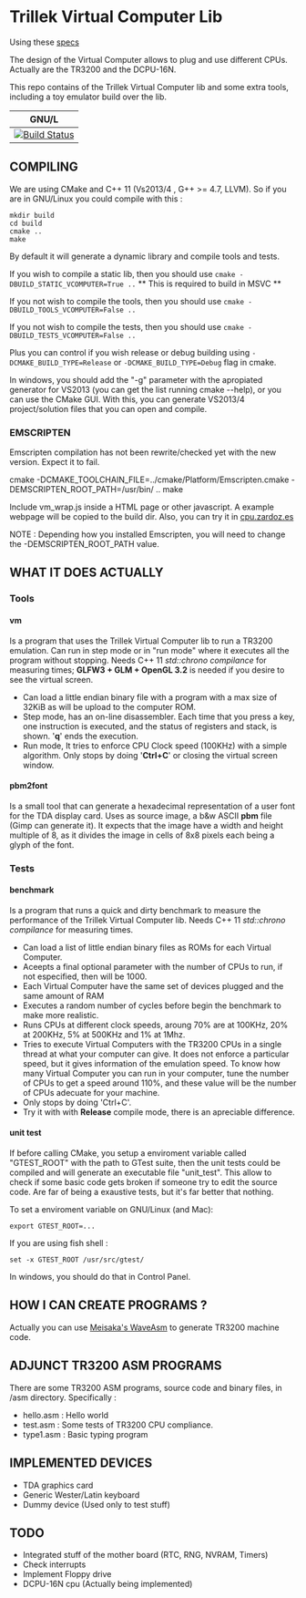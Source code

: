 Trillek Virtual Computer Lib
============================

Using these [specs](https://github.com/trillek-team/trillek-computer)

The design of the Virtual Computer allows to plug and use different CPUs. Actually are the TR3200 and the DCPU-16N. 

This repo contains of the Trillek Virtual Computer lib and some extra tools, including a toy emulator build over the lib. 

| GNU/L                                            |
|--------------------------------------------------|
| [![Build Status](https://travis-ci.org/trillek-team/trillek-vcomputer-module.png?branch=new-version)](https://travis-ci.org/trillek-team/trillek-vcomputer-module) |

COMPILING
---------
We are using CMake and C++ 11 (Vs2013/4 , G++ >= 4.7, LLVM). So if you are in GNU/Linux you could compile with this :

    mkdir build
    cd build
    cmake ..
    make

By default it will generate a dynamic library and compile tools and tests.

If you wish to compile a static lib, then you should use `cmake -DBUILD_STATIC_VCOMPUTER=True ..`
** This is required to build in MSVC **

If you not wish to compile the tools, then you should use `cmake -DBUILD_TOOLS_VCOMPUTER=False ..`

If you not wish to compile the tests, then you should use `cmake -DBUILD_TESTS_VCOMPUTER=False ..`

Plus you can control if you wish release or debug building using `-DCMAKE_BUILD_TYPE=Release` or `-DCMAKE_BUILD_TYPE=Debug` flag in cmake.

In windows, you should add the "-g" parameter with the apropiated generator for VS2013 (you can get the list running cmake --help), or you can use the CMake GUI. With this, you can generate VS2013/4 project/solution files that you can open and compile.

### EMSCRIPTEN
Emscripten compilation has not been rewrite/checked yet with the new version. Expect it to fail.

  cmake -DCMAKE_TOOLCHAIN_FILE=../cmake/Platform/Emscripten.cmake -DEMSCRIPTEN_ROOT_PATH=/usr/bin/ ..
  make
  
Include vm_wrap.js inside a HTML page or other javascript. A example webpage will be copied to the build dir. Also, you can
try it in [cpu.zardoz.es](http://cpu.zardoz.es)

NOTE : Depending how you installed Emscripten, you will need to change the -DEMSCRIPTEN_ROOT_PATH value.

WHAT IT DOES ACTUALLY
------------------
### Tools

#### vm

Is a program that uses the Trillek Virtual Computer lib to run a TR3200 emulation. Can run in step mode or in "run mode" where it executes all the program without stopping. Needs C++ 11 *std::chrono compilance* for measuring times; **GLFW3 + GLM + OpenGL 3.2** is needed if you desire to see the virtual screen.

- Can load a little endian binary file with a program with a max size of 32KiB as will be upload to the computer ROM.
- Step mode, has an on-line disassembler. Each time that you press a
  key, one instruction is executed, and the status of registers and stack, is
  shown. '**q**' ends the execution.
- Run mode, It tries to enforce CPU Clock speed (100KHz) with a simple algorithm. Only stops by doing '**Ctrl+C**' or closing the virtual screen window. 

#### pbm2font

Is a small tool that can generate a hexadecimal representation of a user font for the TDA display card. Uses as source image, a b&w ASCII **pbm** file (Gimp can generate it). It expects that the image have a width and height multiple of 8, as it divides the image in cells of 8x8 pixels each being a glyph of the font.

### Tests

#### benchmark

Is a program that runs a quick and dirty benchmark to measure the performance of the Trillek Virtual Computer lib. Needs C++ 11 *std::chrono compilance* for measuring times.

- Can load a list of little endian binary files as ROMs for each Virtual Computer.
- Aceepts a final optional parameter with the number of CPUs to run, if not especified, then will be 1000.
- Each Virtual Computer have the same set of devices plugged and the same amount of RAM
- Executes a random number of cycles before begin the benchmark to make more realistic.
- Runs CPUs at different clock speeds, aroung 70% are at 100KHz, 20% at 200KHz, 5% at 500KHz and 1% at 1Mhz.
- Tries to execute Virtual Computers with the TR3200 CPUs in a single thread at what your computer can give. It does not enforce a particular speed, but it gives information of the emulation speed. To know how many Virtual Computer you can run in your computer, tune the number of CPUs to get a speed around 110%, and these value will be the number of CPUs adecuate for your machine.
- Only stops by doing 'Ctrl+C'.
- Try it with with **Release** compile mode, there is an apreciable difference.

#### unit test

If before calling CMake, you setup a enviroment variable called "GTEST_ROOT" with the path to GTest suite, then the unit tests could be compiled and will generate an executable file "unit_test". This allow to check if some basic code gets broken if someone try to edit the source code. Are far of being a exaustive tests, but it's far better that nothing.

To set a enviroment variable on GNU/Linux (and Mac):

    export GTEST_ROOT=...

If you are using fish shell :

    set -x GTEST_ROOT /usr/src/gtest/
  
In windows, you should do that in Control Panel.

HOW I CAN CREATE PROGRAMS ?
---------------------------
Actually you can use <a href="https://github.com/Meisaka/WaveAsm" target="_blank">Meisaka's WaveAsm</a> to generate TR3200 machine code.

ADJUNCT TR3200 ASM PROGRAMS
--------------------------
There are some TR3200 ASM programs, source code and binary files, in /asm directory. Specifically :

- hello.asm : Hello world
- test.asm : Some tests of TR3200 CPU compliance.
- type1.asm : Basic typing program


IMPLEMENTED DEVICES
-------------------

- TDA graphics card
- Generic Wester/Latin keyboard
- Dummy device (Used only to test stuff)

TODO
----

- Integrated stuff of the mother board (RTC, RNG, NVRAM, Timers)
- Check interrupts
- Implement Floppy drive
- DCPU-16N cpu (Actually being implemented)

